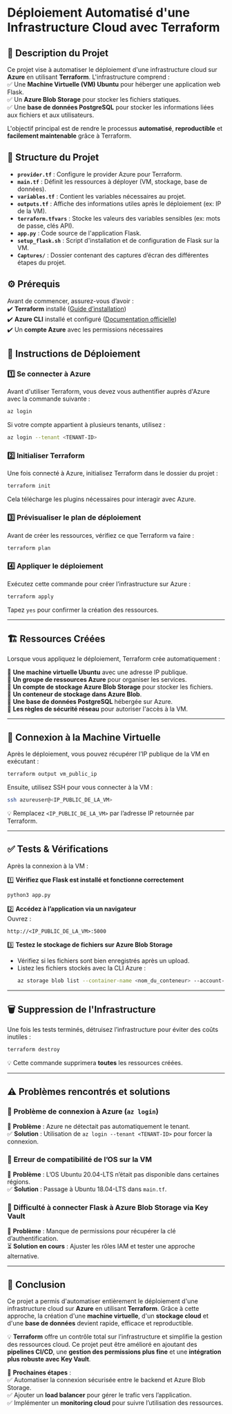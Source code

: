# Déploiement Automatisé d'une Infrastructure Cloud avec Terraform

## 📌 Description du Projet

Ce projet vise à automatiser le déploiement d'une infrastructure cloud sur **Azure** en utilisant **Terraform**. L'infrastructure comprend :  
✅ Une **Machine Virtuelle (VM) Ubuntu** pour héberger une application web Flask.  
✅ Un **Azure Blob Storage** pour stocker les fichiers statiques.  
✅ Une **base de données PostgreSQL** pour stocker les informations liées aux fichiers et aux utilisateurs.  

L'objectif principal est de rendre le processus **automatisé**, **reproductible** et **facilement maintenable** grâce à Terraform.  

## 📂 Structure du Projet

- **`provider.tf`** : Configure le provider Azure pour Terraform.  
- **`main.tf`** : Définit les ressources à déployer (VM, stockage, base de données).  
- **`variables.tf`** : Contient les variables nécessaires au projet.  
- **`outputs.tf`** : Affiche des informations utiles après le déploiement (ex: IP de la VM).  
- **`terraform.tfvars`** : Stocke les valeurs des variables sensibles (ex: mots de passe, clés API).  
- **`app.py`** : Code source de l'application Flask.  
- **`setup_flask.sh`** : Script d'installation et de configuration de Flask sur la VM.  
- **`Captures/`** : Dossier contenant des captures d’écran des différentes étapes du projet.  

## ⚙️ Prérequis

Avant de commencer, assurez-vous d’avoir :  
✔️ **Terraform** installé ([Guide d’installation](https://learn.hashicorp.com/tutorials/terraform/install-cli))  
✔️ **Azure CLI** installé et configuré ([Documentation officielle](https://learn.microsoft.com/fr-fr/cli/azure/install-azure-cli))  
✔️ Un **compte Azure** avec les permissions nécessaires  

## 🚀 Instructions de Déploiement

### 1️⃣ **Se connecter à Azure**  
Avant d'utiliser Terraform, vous devez vous authentifier auprès d'Azure avec la commande suivante :  
```bash
az login
```
Si votre compte appartient à plusieurs tenants, utilisez :  
```bash
az login --tenant <TENANT-ID>
```

### 2️⃣ **Initialiser Terraform**  
Une fois connecté à Azure, initialisez Terraform dans le dossier du projet :  
```bash
terraform init
```
Cela télécharge les plugins nécessaires pour interagir avec Azure.

### 3️⃣ **Prévisualiser le plan de déploiement**  
Avant de créer les ressources, vérifiez ce que Terraform va faire :  
```bash
terraform plan
```

### 4️⃣ **Appliquer le déploiement**  
Exécutez cette commande pour créer l’infrastructure sur Azure :  
```bash
terraform apply
```
Tapez `yes` pour confirmer la création des ressources.

---

## 🏗️ **Ressources Créées**

Lorsque vous appliquez le déploiement, Terraform crée automatiquement :  

🔹 **Une machine virtuelle Ubuntu** avec une adresse IP publique.  
🔹 **Un groupe de ressources Azure** pour organiser les services.  
🔹 **Un compte de stockage Azure Blob Storage** pour stocker les fichiers.  
🔹 **Un conteneur de stockage dans Azure Blob**.  
🔹 **Une base de données PostgreSQL** hébergée sur Azure.  
🔹 **Les règles de sécurité réseau** pour autoriser l'accès à la VM.  

---

## 🔗 Connexion à la Machine Virtuelle  

Après le déploiement, vous pouvez récupérer l’IP publique de la VM en exécutant :  
```bash
terraform output vm_public_ip
```

Ensuite, utilisez SSH pour vous connecter à la VM :  
```bash
ssh azureuser@<IP_PUBLIC_DE_LA_VM>
```
💡 Remplacez `<IP_PUBLIC_DE_LA_VM>` par l’adresse IP retournée par Terraform.

---

## ✅ **Tests & Vérifications**  

Après la connexion à la VM :  

1️⃣ **Vérifiez que Flask est installé et fonctionne correctement**  
```bash
python3 app.py
```

2️⃣ **Accédez à l’application via un navigateur**  
Ouvrez :  
```
http://<IP_PUBLIC_DE_LA_VM>:5000
```

3️⃣ **Testez le stockage de fichiers sur Azure Blob Storage**  
- Vérifiez si les fichiers sont bien enregistrés après un upload.  
- Listez les fichiers stockés avec la CLI Azure :  
  ```bash
  az storage blob list --container-name <nom_du_conteneur> --account-name <nom_du_stockage>
  ```

---

## 🗑️ **Suppression de l'Infrastructure**  

Une fois les tests terminés, détruisez l’infrastructure pour éviter des coûts inutiles :  
```bash
terraform destroy
```
💡 Cette commande supprimera **toutes** les ressources créées.

---

## ⚠️ **Problèmes rencontrés et solutions**

### 🔹 **Problème de connexion à Azure (`az login`)**  
📌 **Problème** : Azure ne détectait pas automatiquement le tenant.  
✅ **Solution** : Utilisation de `az login --tenant <TENANT-ID>` pour forcer la connexion.

### 🔹 **Erreur de compatibilité de l’OS sur la VM**  
📌 **Problème** : L’OS Ubuntu 20.04-LTS n’était pas disponible dans certaines régions.  
✅ **Solution** : Passage à Ubuntu 18.04-LTS dans `main.tf`.

### 🔹 **Difficulté à connecter Flask à Azure Blob Storage via Key Vault**  
📌 **Problème** : Manque de permissions pour récupérer la clé d’authentification.  
⏳ **Solution en cours** : Ajuster les rôles IAM et tester une approche alternative.

---

## 🎯 **Conclusion**  

Ce projet a permis d'automatiser entièrement le déploiement d'une infrastructure cloud sur **Azure** en utilisant **Terraform**. Grâce à cette approche, la création d'une **machine virtuelle**, d'un **stockage cloud** et d'une **base de données** devient rapide, efficace et reproductible.  

💡 **Terraform** offre un contrôle total sur l’infrastructure et simplifie la gestion des ressources cloud. Ce projet peut être amélioré en ajoutant des **pipelines CI/CD**, une **gestion des permissions plus fine** et une **intégration plus robuste avec Key Vault**.  

📌 **Prochaines étapes** :  
✅ Automatiser la connexion sécurisée entre le backend et Azure Blob Storage.  
✅ Ajouter un **load balancer** pour gérer le trafic vers l’application.  
✅ Implémenter un **monitoring cloud** pour suivre l’utilisation des ressources.
